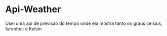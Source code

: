 # Api-Weather
Usei uma api de previsão do tempo onde ela mostra tanto os graus celsius, farenheit e Kelvin
